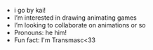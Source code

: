 - i go by kai! 
- I’m interested in drawing animating games
- I’m looking to collaborate on animations or so
- Pronouns: he him!
- Fun fact: I'm Transmasc<33

<!---
Hreshey/Hreshey is a ✨ special ✨ repository because its `README.md` (this file) appears on your GitHub profile.
You can click the Preview link to take a look at your changes.
--->
